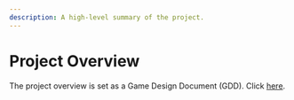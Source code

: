 ```yaml
---
description: A high-level summary of the project.
---
```


# Project Overview

The project overview is set as a Game Design Document (GDD). Click [here](./notes/gdd.md).
